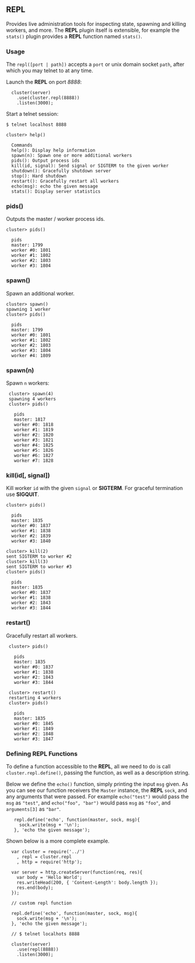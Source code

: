 
## REPL

 Provides live administration tools for inspecting state, spawning and killing workers, and more. The __REPL__ plugin itself is extensible, for example the `stats()` plugin provides a __REPL__ function named `stats()`.

### Usage

 The `repl([port | path])` accepts a `port` or unix domain socket `path`, after which you may telnet to at any time.

Launch the __REPL__ on port _8888_:
 
      cluster(server)
        .use(cluster.repl(8888))
        .listen(3000);

Start a telnet session:

    $ telnet localhost 8888

    cluster> help()

      Commands
      help(): Display help information
      spawn(n): Spawn one or more additional workers
      pids(): Output process ids
      kill(id, signal): Send signal or SIGTERM to the given worker
      shutdown(): Gracefully shutdown server
      stop(): Hard shutdown
      restart(): Gracefully restart all workers
      echo(msg): echo the given message
      stats(): Display server statistics


### pids()

 Outputs the master / worker process ids.

    cluster> pids()

      pids
      master: 1799
      worker #0: 1801
      worker #1: 1802
      worker #2: 1803
      worker #3: 1804

### spawn()

 Spawn an additional worker.

    cluster> spawn()
    spawning 1 worker
    cluster> pids()

      pids
      master: 1799
      worker #0: 1801
      worker #1: 1802
      worker #2: 1803
      worker #3: 1804
      worker #4: 1809

### spawn(n)

 Spawn `n` workers:
 
     cluster> spawn(4)
     spawning 4 workers
     cluster> pids()

       pids
       master: 1817
       worker #0: 1818
       worker #1: 1819
       worker #2: 1820
       worker #3: 1821
       worker #4: 1825
       worker #5: 1826
       worker #6: 1827
       worker #7: 1828

### kill(id[, signal])

Kill worker `id` with the given `signal` or __SIGTERM__. For graceful termination use __SIGQUIT__.

    cluster> pids()

      pids
      master: 1835
      worker #0: 1837
      worker #1: 1838
      worker #2: 1839
      worker #3: 1840

    cluster> kill(2)
    sent SIGTERM to worker #2
    cluster> kill(3)
    sent SIGTERM to worker #3
    cluster> pids()

      pids
      master: 1835
      worker #0: 1837
      worker #1: 1838
      worker #2: 1843
      worker #3: 1844

### restart()

 Gracefully restart all workers.
 
     cluster> pids()

       pids
       master: 1835
       worker #0: 1837
       worker #1: 1838
       worker #2: 1843
       worker #3: 1844

     cluster> restart()
     restarting 4 workers
     cluster> pids()

       pids
       master: 1835
       worker #0: 1845
       worker #1: 1849
       worker #2: 1848
       worker #3: 1847

### Defining REPL Functions

 To define a function accessible to the __REPL__, all we need to do is call `cluster.repl.define()`, passing the function, as well as a description string.

 Below we define the `echo()` function, simply printing the input `msg` given. As you can see our function receivers the `Master` instance, the __REPL__ `sock`, and any arguments that were passed. For example `echo("test")` would pass the `msg` as `"test"`, and `echo("foo", "bar")` would pass `msg` as `"foo"`, and `arguments[3]` as `"bar"`.
 
       repl.define('echo', function(master, sock, msg){
         sock.write(msg + '\n');
       }, 'echo the given message');

 Shown below is a more complete example.

      var cluster = require('../')
        , repl = cluster.repl
        , http = require('http');

      var server = http.createServer(function(req, res){
        var body = 'Hello World';
        res.writeHead(200, { 'Content-Length': body.length });
        res.end(body);
      });

      // custom repl function

      repl.define('echo', function(master, sock, msg){
        sock.write(msg + '\n');
      }, 'echo the given message');

      // $ telnet localhots 8888

      cluster(server)
        .use(repl(8888))
        .listen(3000);